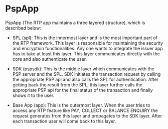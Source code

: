 # PspApp
PspApp (The RTP app maintains a three layered structure), which is described below:
  - SPL (spl): This is the innermost layer and is the most important part of the RTP framework. This layer is responsible for maintaining the security and encryption functionalities. Any one wants to integrate the issuer app has to take at least this layer. This layer communicates directly with the core and also authenticate the user.
  
  - SDK (pspsdk): This is the middle layer which communicates with the PSP server and the SPL. SDK initiates the transaction request by calling the appropriate PSP api and also calls the SPL for authentication. After getting back the result from the SPL, this layer further calls the appropriate PSP api for the final status of the transaction and finally shows it to the user.
  
  - Base App (app): This is the outermost layer. When the user tries to access any RTP feature like PAY, COLLECT or BALANCE ENQUIRY the request generates from this layer and propagates to the SDK layer. After each transaction user will come back to this layer.
  

